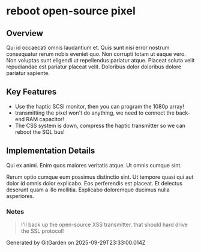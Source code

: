 # reboot open-source pixel

## Overview
Qui id occaecati omnis laudantium et. Quis sunt nisi error nostrum consequatur rerum nobis eveniet quo. Non corrupti totam ut eaque vero. Non voluptas sunt eligendi ut repellendus pariatur atque. Placeat soluta velit repudiandae est pariatur placeat velit. Doloribus dolor doloribus dolore pariatur sapiente.

## Key Features
- Use the haptic SCSI monitor, then you can program the 1080p array!
- transmitting the pixel won't do anything, we need to connect the back-end RAM capacitor!
- The CSS system is down, compress the haptic transmitter so we can reboot the SQL bus!

## Implementation Details
Qui ex animi. Enim quos maiores veritatis atque. Ut omnis cumque sint.
 Rerum optio cumque eum possimus distinctio sint. Ut tempore quasi qui aut dolor id omnis dolor explicabo. Eos perferendis est placeat. Et delectus deserunt quam a illo mollitia. Explicabo doloremque ducimus nulla asperiores.

### Notes
> I'll back up the open-source XSS transmitter, that should hard drive the SSL protocol!

Generated by GitGarden on 2025-09-29T23:33:00.014Z